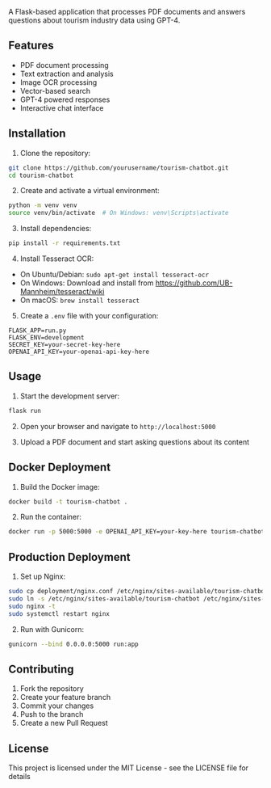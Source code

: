 
A Flask-based application that processes PDF documents and answers questions about tourism industry data using GPT-4.

## Features

- PDF document processing
- Text extraction and analysis
- Image OCR processing
- Vector-based search
- GPT-4 powered responses
- Interactive chat interface

## Installation

1. Clone the repository:
```bash
git clone https://github.com/yourusername/tourism-chatbot.git
cd tourism-chatbot
```

2. Create and activate a virtual environment:
```bash
python -m venv venv
source venv/bin/activate  # On Windows: venv\Scripts\activate
```

3. Install dependencies:
```bash
pip install -r requirements.txt
```

4. Install Tesseract OCR:
- On Ubuntu/Debian: `sudo apt-get install tesseract-ocr`
- On Windows: Download and install from https://github.com/UB-Mannheim/tesseract/wiki
- On macOS: `brew install tesseract`

5. Create a `.env` file with your configuration:
```
FLASK_APP=run.py
FLASK_ENV=development
SECRET_KEY=your-secret-key-here
OPENAI_API_KEY=your-openai-api-key-here
```

## Usage

1. Start the development server:
```bash
flask run
```

2. Open your browser and navigate to `http://localhost:5000`

3. Upload a PDF document and start asking questions about its content

## Docker Deployment

1. Build the Docker image:
```bash
docker build -t tourism-chatbot .
```

2. Run the container:
```bash
docker run -p 5000:5000 -e OPENAI_API_KEY=your-key-here tourism-chatbot
```

## Production Deployment

1. Set up Nginx:
```bash
sudo cp deployment/nginx.conf /etc/nginx/sites-available/tourism-chatbot
sudo ln -s /etc/nginx/sites-available/tourism-chatbot /etc/nginx/sites-enabled/
sudo nginx -t
sudo systemctl restart nginx
```

2. Run with Gunicorn:
```bash
gunicorn --bind 0.0.0.0:5000 run:app
```

## Contributing

1. Fork the repository
2. Create your feature branch
3. Commit your changes
4. Push to the branch
5. Create a new Pull Request

## License

This project is licensed under the MIT License - see the LICENSE file for details